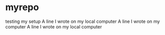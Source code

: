 # myrepo
testing my setup
A line I wrote on my local computer
A line I wrote on my computer
A line I wrote on my local computer
